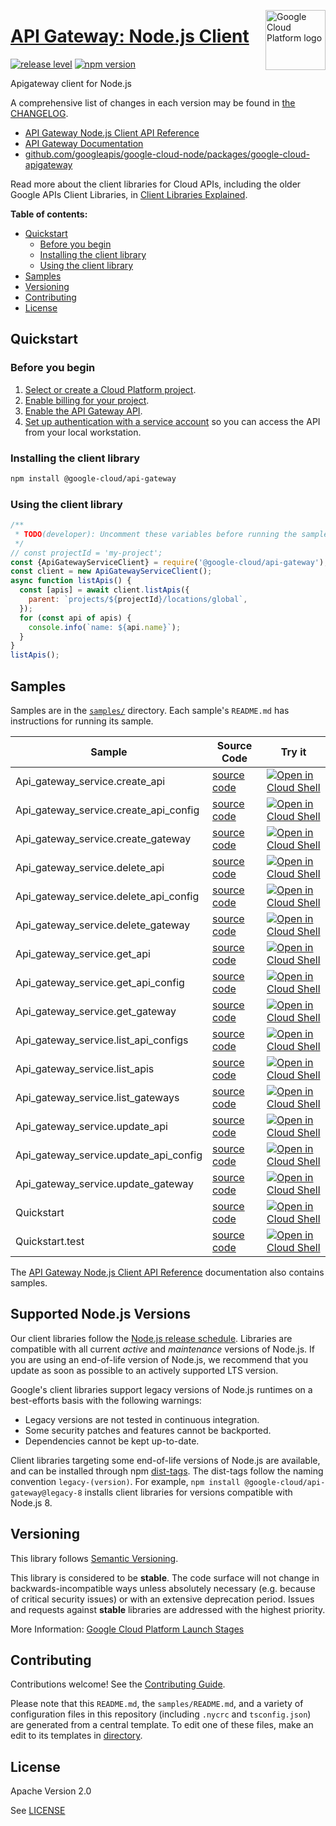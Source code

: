 [//]: # "This README.md file is auto-generated, all changes to this file will be lost."
[//]: # "To regenerate it, use `python -m synthtool`."
<img src="https://avatars2.githubusercontent.com/u/2810941?v=3&s=96" alt="Google Cloud Platform logo" title="Google Cloud Platform" align="right" height="96" width="96"/>

# [API Gateway: Node.js Client](https://github.com/googleapis/google-cloud-node)

[![release level](https://img.shields.io/badge/release%20level-stable-brightgreen.svg?style=flat)](https://cloud.google.com/terms/launch-stages)
[![npm version](https://img.shields.io/npm/v/@google-cloud/api-gateway.svg)](https://www.npmjs.org/package/@google-cloud/api-gateway)




Apigateway client for Node.js


A comprehensive list of changes in each version may be found in
[the CHANGELOG](https://github.com/googleapis/google-cloud-node/tree/main/packages/google-cloud-apigateway/CHANGELOG.md).

* [API Gateway Node.js Client API Reference][client-docs]
* [API Gateway Documentation][product-docs]
* [github.com/googleapis/google-cloud-node/packages/google-cloud-apigateway](https://github.com/googleapis/google-cloud-node/tree/main/packages/google-cloud-apigateway)

Read more about the client libraries for Cloud APIs, including the older
Google APIs Client Libraries, in [Client Libraries Explained][explained].

[explained]: https://cloud.google.com/apis/docs/client-libraries-explained

**Table of contents:**


* [Quickstart](#quickstart)
  * [Before you begin](#before-you-begin)
  * [Installing the client library](#installing-the-client-library)
  * [Using the client library](#using-the-client-library)
* [Samples](#samples)
* [Versioning](#versioning)
* [Contributing](#contributing)
* [License](#license)

## Quickstart

### Before you begin

1.  [Select or create a Cloud Platform project][projects].
1.  [Enable billing for your project][billing].
1.  [Enable the API Gateway API][enable_api].
1.  [Set up authentication with a service account][auth] so you can access the
    API from your local workstation.

### Installing the client library

```bash
npm install @google-cloud/api-gateway
```


### Using the client library

```javascript
/**
 * TODO(developer): Uncomment these variables before running the sample.
 */
// const projectId = 'my-project';
const {ApiGatewayServiceClient} = require('@google-cloud/api-gateway');
const client = new ApiGatewayServiceClient();
async function listApis() {
  const [apis] = await client.listApis({
    parent: `projects/${projectId}/locations/global`,
  });
  for (const api of apis) {
    console.info(`name: ${api.name}`);
  }
}
listApis();

```



## Samples

Samples are in the [`samples/`](https://github.com/googleapis/google-cloud-node/tree/master/samples) directory. Each sample's `README.md` has instructions for running its sample.

| Sample                      | Source Code                       | Try it |
| --------------------------- | --------------------------------- | ------ |
| Api_gateway_service.create_api | [source code](https://github.com/googleapis/google-cloud-node/blob/master/packages/google-cloud-apigateway/samples/generated/v1/api_gateway_service.create_api.js) | [![Open in Cloud Shell][shell_img]](https://console.cloud.google.com/cloudshell/open?git_repo=https://github.com/googleapis/google-cloud-node&page=editor&open_in_editor=packages/google-cloud-apigateway/samples/generated/v1/api_gateway_service.create_api.js,samples/README.md) |
| Api_gateway_service.create_api_config | [source code](https://github.com/googleapis/google-cloud-node/blob/master/packages/google-cloud-apigateway/samples/generated/v1/api_gateway_service.create_api_config.js) | [![Open in Cloud Shell][shell_img]](https://console.cloud.google.com/cloudshell/open?git_repo=https://github.com/googleapis/google-cloud-node&page=editor&open_in_editor=packages/google-cloud-apigateway/samples/generated/v1/api_gateway_service.create_api_config.js,samples/README.md) |
| Api_gateway_service.create_gateway | [source code](https://github.com/googleapis/google-cloud-node/blob/master/packages/google-cloud-apigateway/samples/generated/v1/api_gateway_service.create_gateway.js) | [![Open in Cloud Shell][shell_img]](https://console.cloud.google.com/cloudshell/open?git_repo=https://github.com/googleapis/google-cloud-node&page=editor&open_in_editor=packages/google-cloud-apigateway/samples/generated/v1/api_gateway_service.create_gateway.js,samples/README.md) |
| Api_gateway_service.delete_api | [source code](https://github.com/googleapis/google-cloud-node/blob/master/packages/google-cloud-apigateway/samples/generated/v1/api_gateway_service.delete_api.js) | [![Open in Cloud Shell][shell_img]](https://console.cloud.google.com/cloudshell/open?git_repo=https://github.com/googleapis/google-cloud-node&page=editor&open_in_editor=packages/google-cloud-apigateway/samples/generated/v1/api_gateway_service.delete_api.js,samples/README.md) |
| Api_gateway_service.delete_api_config | [source code](https://github.com/googleapis/google-cloud-node/blob/master/packages/google-cloud-apigateway/samples/generated/v1/api_gateway_service.delete_api_config.js) | [![Open in Cloud Shell][shell_img]](https://console.cloud.google.com/cloudshell/open?git_repo=https://github.com/googleapis/google-cloud-node&page=editor&open_in_editor=packages/google-cloud-apigateway/samples/generated/v1/api_gateway_service.delete_api_config.js,samples/README.md) |
| Api_gateway_service.delete_gateway | [source code](https://github.com/googleapis/google-cloud-node/blob/master/packages/google-cloud-apigateway/samples/generated/v1/api_gateway_service.delete_gateway.js) | [![Open in Cloud Shell][shell_img]](https://console.cloud.google.com/cloudshell/open?git_repo=https://github.com/googleapis/google-cloud-node&page=editor&open_in_editor=packages/google-cloud-apigateway/samples/generated/v1/api_gateway_service.delete_gateway.js,samples/README.md) |
| Api_gateway_service.get_api | [source code](https://github.com/googleapis/google-cloud-node/blob/master/packages/google-cloud-apigateway/samples/generated/v1/api_gateway_service.get_api.js) | [![Open in Cloud Shell][shell_img]](https://console.cloud.google.com/cloudshell/open?git_repo=https://github.com/googleapis/google-cloud-node&page=editor&open_in_editor=packages/google-cloud-apigateway/samples/generated/v1/api_gateway_service.get_api.js,samples/README.md) |
| Api_gateway_service.get_api_config | [source code](https://github.com/googleapis/google-cloud-node/blob/master/packages/google-cloud-apigateway/samples/generated/v1/api_gateway_service.get_api_config.js) | [![Open in Cloud Shell][shell_img]](https://console.cloud.google.com/cloudshell/open?git_repo=https://github.com/googleapis/google-cloud-node&page=editor&open_in_editor=packages/google-cloud-apigateway/samples/generated/v1/api_gateway_service.get_api_config.js,samples/README.md) |
| Api_gateway_service.get_gateway | [source code](https://github.com/googleapis/google-cloud-node/blob/master/packages/google-cloud-apigateway/samples/generated/v1/api_gateway_service.get_gateway.js) | [![Open in Cloud Shell][shell_img]](https://console.cloud.google.com/cloudshell/open?git_repo=https://github.com/googleapis/google-cloud-node&page=editor&open_in_editor=packages/google-cloud-apigateway/samples/generated/v1/api_gateway_service.get_gateway.js,samples/README.md) |
| Api_gateway_service.list_api_configs | [source code](https://github.com/googleapis/google-cloud-node/blob/master/packages/google-cloud-apigateway/samples/generated/v1/api_gateway_service.list_api_configs.js) | [![Open in Cloud Shell][shell_img]](https://console.cloud.google.com/cloudshell/open?git_repo=https://github.com/googleapis/google-cloud-node&page=editor&open_in_editor=packages/google-cloud-apigateway/samples/generated/v1/api_gateway_service.list_api_configs.js,samples/README.md) |
| Api_gateway_service.list_apis | [source code](https://github.com/googleapis/google-cloud-node/blob/master/packages/google-cloud-apigateway/samples/generated/v1/api_gateway_service.list_apis.js) | [![Open in Cloud Shell][shell_img]](https://console.cloud.google.com/cloudshell/open?git_repo=https://github.com/googleapis/google-cloud-node&page=editor&open_in_editor=packages/google-cloud-apigateway/samples/generated/v1/api_gateway_service.list_apis.js,samples/README.md) |
| Api_gateway_service.list_gateways | [source code](https://github.com/googleapis/google-cloud-node/blob/master/packages/google-cloud-apigateway/samples/generated/v1/api_gateway_service.list_gateways.js) | [![Open in Cloud Shell][shell_img]](https://console.cloud.google.com/cloudshell/open?git_repo=https://github.com/googleapis/google-cloud-node&page=editor&open_in_editor=packages/google-cloud-apigateway/samples/generated/v1/api_gateway_service.list_gateways.js,samples/README.md) |
| Api_gateway_service.update_api | [source code](https://github.com/googleapis/google-cloud-node/blob/master/packages/google-cloud-apigateway/samples/generated/v1/api_gateway_service.update_api.js) | [![Open in Cloud Shell][shell_img]](https://console.cloud.google.com/cloudshell/open?git_repo=https://github.com/googleapis/google-cloud-node&page=editor&open_in_editor=packages/google-cloud-apigateway/samples/generated/v1/api_gateway_service.update_api.js,samples/README.md) |
| Api_gateway_service.update_api_config | [source code](https://github.com/googleapis/google-cloud-node/blob/master/packages/google-cloud-apigateway/samples/generated/v1/api_gateway_service.update_api_config.js) | [![Open in Cloud Shell][shell_img]](https://console.cloud.google.com/cloudshell/open?git_repo=https://github.com/googleapis/google-cloud-node&page=editor&open_in_editor=packages/google-cloud-apigateway/samples/generated/v1/api_gateway_service.update_api_config.js,samples/README.md) |
| Api_gateway_service.update_gateway | [source code](https://github.com/googleapis/google-cloud-node/blob/master/packages/google-cloud-apigateway/samples/generated/v1/api_gateway_service.update_gateway.js) | [![Open in Cloud Shell][shell_img]](https://console.cloud.google.com/cloudshell/open?git_repo=https://github.com/googleapis/google-cloud-node&page=editor&open_in_editor=packages/google-cloud-apigateway/samples/generated/v1/api_gateway_service.update_gateway.js,samples/README.md) |
| Quickstart | [source code](https://github.com/googleapis/google-cloud-node/blob/master/packages/google-cloud-apigateway/samples/quickstart.js) | [![Open in Cloud Shell][shell_img]](https://console.cloud.google.com/cloudshell/open?git_repo=https://github.com/googleapis/google-cloud-node&page=editor&open_in_editor=packages/google-cloud-apigateway/samples/quickstart.js,samples/README.md) |
| Quickstart.test | [source code](https://github.com/googleapis/google-cloud-node/blob/master/packages/google-cloud-apigateway/samples/test/quickstart.test.js) | [![Open in Cloud Shell][shell_img]](https://console.cloud.google.com/cloudshell/open?git_repo=https://github.com/googleapis/google-cloud-node&page=editor&open_in_editor=packages/google-cloud-apigateway/samples/test/quickstart.test.js,samples/README.md) |



The [API Gateway Node.js Client API Reference][client-docs] documentation
also contains samples.

## Supported Node.js Versions

Our client libraries follow the [Node.js release schedule](https://nodejs.org/en/about/releases/).
Libraries are compatible with all current _active_ and _maintenance_ versions of
Node.js.
If you are using an end-of-life version of Node.js, we recommend that you update
as soon as possible to an actively supported LTS version.

Google's client libraries support legacy versions of Node.js runtimes on a
best-efforts basis with the following warnings:

* Legacy versions are not tested in continuous integration.
* Some security patches and features cannot be backported.
* Dependencies cannot be kept up-to-date.

Client libraries targeting some end-of-life versions of Node.js are available, and
can be installed through npm [dist-tags](https://docs.npmjs.com/cli/dist-tag).
The dist-tags follow the naming convention `legacy-(version)`.
For example, `npm install @google-cloud/api-gateway@legacy-8` installs client libraries
for versions compatible with Node.js 8.

## Versioning

This library follows [Semantic Versioning](http://semver.org/).



This library is considered to be **stable**. The code surface will not change in backwards-incompatible ways
unless absolutely necessary (e.g. because of critical security issues) or with
an extensive deprecation period. Issues and requests against **stable** libraries
are addressed with the highest priority.






More Information: [Google Cloud Platform Launch Stages][launch_stages]

[launch_stages]: https://cloud.google.com/terms/launch-stages

## Contributing

Contributions welcome! See the [Contributing Guide](https://github.com/googleapis/google-cloud-node/blob/master/CONTRIBUTING.md).

Please note that this `README.md`, the `samples/README.md`,
and a variety of configuration files in this repository (including `.nycrc` and `tsconfig.json`)
are generated from a central template. To edit one of these files, make an edit
to its templates in
[directory](https://github.com/googleapis/synthtool).

## License

Apache Version 2.0

See [LICENSE](https://github.com/googleapis/google-cloud-node/blob/master/LICENSE)

[client-docs]: https://cloud.google.com/nodejs/docs/reference/api-gateway/latest
[product-docs]: https://cloud.google.com/api-gateway/docs
[shell_img]: https://gstatic.com/cloudssh/images/open-btn.png
[projects]: https://console.cloud.google.com/project
[billing]: https://support.google.com/cloud/answer/6293499#enable-billing
[enable_api]: https://console.cloud.google.com/flows/enableapi?apiid=apigateway.googleapis.com
[auth]: https://cloud.google.com/docs/authentication/getting-started
